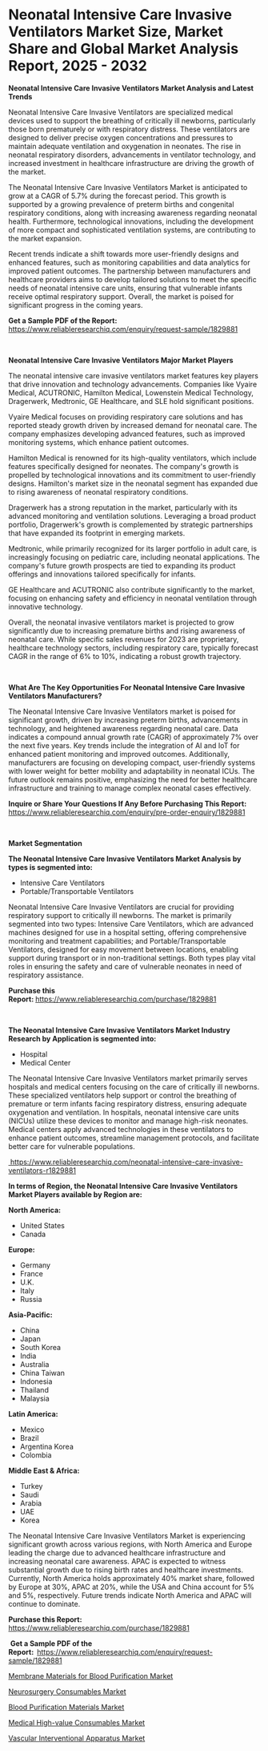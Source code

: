 <p><h1>Neonatal Intensive Care Invasive Ventilators Market Size, Market Share and Global Market Analysis Report, 2025 - 2032</h1></p><p><strong>Neonatal Intensive Care Invasive Ventilators Market Analysis and Latest Trends</strong></p>
<p><p>Neonatal Intensive Care Invasive Ventilators are specialized medical devices used to support the breathing of critically ill newborns, particularly those born prematurely or with respiratory distress. These ventilators are designed to deliver precise oxygen concentrations and pressures to maintain adequate ventilation and oxygenation in neonates. The rise in neonatal respiratory disorders, advancements in ventilator technology, and increased investment in healthcare infrastructure are driving the growth of the market.</p><p>The Neonatal Intensive Care Invasive Ventilators Market is anticipated to grow at a CAGR of 5.7% during the forecast period. This growth is supported by a growing prevalence of preterm births and congenital respiratory conditions, along with increasing awareness regarding neonatal health. Furthermore, technological innovations, including the development of more compact and sophisticated ventilation systems, are contributing to the market expansion. </p><p>Recent trends indicate a shift towards more user-friendly designs and enhanced features, such as monitoring capabilities and data analytics for improved patient outcomes. The partnership between manufacturers and healthcare providers aims to develop tailored solutions to meet the specific needs of neonatal intensive care units, ensuring that vulnerable infants receive optimal respiratory support. Overall, the market is poised for significant progress in the coming years.</p></p>
<p><strong>Get a Sample PDF of the Report:&nbsp;</strong> <a href="https://www.reliableresearchiq.com/enquiry/request-sample/1829881?utm_campaign=1842&utm_medium=2&utm_source=Github&utm_content=ia&utm_term=05032025&utm_id=neonatal-intensive-care-invasive-ventilators">https://www.reliableresearchiq.com/enquiry/request-sample/1829881</a></p>
<p>&nbsp;</p>
<p><strong>Neonatal Intensive Care Invasive Ventilators Major Market Players</strong></p>
<p><p>The neonatal intensive care invasive ventilators market features key players that drive innovation and technology advancements. Companies like Vyaire Medical, ACUTRONIC, Hamilton Medical, Lowenstein Medical Technology, Dragerwerk, Medtronic, GE Healthcare, and SLE hold significant positions.</p><p>Vyaire Medical focuses on providing respiratory care solutions and has reported steady growth driven by increased demand for neonatal care. The company emphasizes developing advanced features, such as improved monitoring systems, which enhance patient outcomes.</p><p>Hamilton Medical is renowned for its high-quality ventilators, which include features specifically designed for neonates. The company's growth is propelled by technological innovations and its commitment to user-friendly designs. Hamilton's market size in the neonatal segment has expanded due to rising awareness of neonatal respiratory conditions.</p><p>Dragerwerk has a strong reputation in the market, particularly with its advanced monitoring and ventilation solutions. Leveraging a broad product portfolio, Dragerwerk's growth is complemented by strategic partnerships that have expanded its footprint in emerging markets.</p><p>Medtronic, while primarily recognized for its larger portfolio in adult care, is increasingly focusing on pediatric care, including neonatal applications. The company's future growth prospects are tied to expanding its product offerings and innovations tailored specifically for infants.</p><p>GE Healthcare and ACUTRONIC also contribute significantly to the market, focusing on enhancing safety and efficiency in neonatal ventilation through innovative technology.</p><p>Overall, the neonatal invasive ventilators market is projected to grow significantly due to increasing premature births and rising awareness of neonatal care. While specific sales revenues for 2023 are proprietary, healthcare technology sectors, including respiratory care, typically forecast CAGR in the range of 6% to 10%, indicating a robust growth trajectory.</p></p>
<p>&nbsp;</p>
<p><strong>What Are The Key Opportunities For Neonatal Intensive Care Invasive Ventilators Manufacturers?</strong></p>
<p><p>The Neonatal Intensive Care Invasive Ventilators market is poised for significant growth, driven by increasing preterm births, advancements in technology, and heightened awareness regarding neonatal care. Data indicates a compound annual growth rate (CAGR) of approximately 7% over the next five years. Key trends include the integration of AI and IoT for enhanced patient monitoring and improved outcomes. Additionally, manufacturers are focusing on developing compact, user-friendly systems with lower weight for better mobility and adaptability in neonatal ICUs. The future outlook remains positive, emphasizing the need for better healthcare infrastructure and training to manage complex neonatal cases effectively.</p></p>
<p><strong>Inquire or Share Your Questions If Any Before Purchasing This Report:</strong> <a href="https://www.reliableresearchiq.com/enquiry/pre-order-enquiry/1829881?utm_campaign=1842&utm_medium=2&utm_source=Github&utm_content=ia&utm_term=05032025&utm_id=neonatal-intensive-care-invasive-ventilators">https://www.reliableresearchiq.com/enquiry/pre-order-enquiry/1829881</a></p>
<p>&nbsp;</p>
<p><strong>Market Segmentation</strong></p>
<p><strong>The Neonatal Intensive Care Invasive Ventilators Market Analysis by types is segmented into:</strong></p>
<p><ul><li>Intensive Care Ventilators</li><li>Portable/Transportable Ventilators</li></ul></p>
<p><p>Neonatal Intensive Care Invasive Ventilators are crucial for providing respiratory support to critically ill newborns. The market is primarily segmented into two types: Intensive Care Ventilators, which are advanced machines designed for use in a hospital setting, offering comprehensive monitoring and treatment capabilities; and Portable/Transportable Ventilators, designed for easy movement between locations, enabling support during transport or in non-traditional settings. Both types play vital roles in ensuring the safety and care of vulnerable neonates in need of respiratory assistance.</p></p>
<p><strong>Purchase this Report:&nbsp;</strong><a href="https://www.reliableresearchiq.com/purchase/1829881?utm_campaign=1842&utm_medium=2&utm_source=Github&utm_content=ia&utm_term=05032025&utm_id=neonatal-intensive-care-invasive-ventilators">https://www.reliableresearchiq.com/purchase/1829881</a></p>
<p>&nbsp;</p>
<p><strong>The Neonatal Intensive Care Invasive Ventilators Market Industry Research by Application is segmented into:</strong></p>
<p><ul><li>Hospital</li><li>Medical Center</li></ul></p>
<p><p>The Neonatal Intensive Care Invasive Ventilators market primarily serves hospitals and medical centers focusing on the care of critically ill newborns. These specialized ventilators help support or control the breathing of premature or term infants facing respiratory distress, ensuring adequate oxygenation and ventilation. In hospitals, neonatal intensive care units (NICUs) utilize these devices to monitor and manage high-risk neonates. Medical centers apply advanced technologies in these ventilators to enhance patient outcomes, streamline management protocols, and facilitate better care for vulnerable populations.</p></p>
<p><a href="https://www.reliableresearchiq.com/neonatal-intensive-care-invasive-ventilators-r1829881?utm_campaign=1842&utm_medium=2&utm_source=Github&utm_content=ia&utm_term=05032025&utm_id=neonatal-intensive-care-invasive-ventilators">&nbsp;https://www.reliableresearchiq.com/neonatal-intensive-care-invasive-ventilators-r1829881</a></p>
<p><strong>In terms of Region, the Neonatal Intensive Care Invasive Ventilators Market Players available by Region are:</strong></p>
<p>
    <p> <strong> North America: </strong>
        <ul>
            <li>United States</li>
            <li>Canada</li>
        </ul>
        </p> 
    <p> <strong> Europe: </strong>
        <ul>
            <li>Germany</li>
            <li>France</li>
            <li>U.K.</li>
            <li>Italy</li>
            <li>Russia</li>
        </ul>
        </p> 
    <p> <strong> Asia-Pacific: </strong>
        <ul>
            <li>China</li>
            <li>Japan</li>
            <li>South Korea</li>
            <li>India</li>
            <li>Australia</li>
            <li>China Taiwan</li>
            <li>Indonesia</li>
            <li>Thailand</li>
            <li>Malaysia</li>
        </ul>
        </p> 
    <p> <strong> Latin America: </strong>
        <ul>
            <li>Mexico</li>
            <li>Brazil</li>
            <li>Argentina Korea</li>
            <li>Colombia</li>
        </ul>
        </p> 
    <p> <strong> Middle East & Africa: </strong>
        <ul>
            <li>Turkey</li>
            <li>Saudi</li>
            <li>Arabia</li>
            <li>UAE</li>
            <li>Korea</li>
        </ul>
    </p>
    </p>
<p><p>The Neonatal Intensive Care Invasive Ventilators Market is experiencing significant growth across various regions, with North America and Europe leading the charge due to advanced healthcare infrastructure and increasing neonatal care awareness. APAC is expected to witness substantial growth due to rising birth rates and healthcare investments. Currently, North America holds approximately 40% market share, followed by Europe at 30%, APAC at 20%, while the USA and China account for 5% and 5%, respectively. Future trends indicate North America and APAC will continue to dominate.</p></p>
<p><strong>Purchase this Report: </strong><a href="https://www.reliableresearchiq.com/purchase/1829881?utm_campaign=1842&utm_medium=2&utm_source=Github&utm_content=ia&utm_term=05032025&utm_id=neonatal-intensive-care-invasive-ventilators">https://www.reliableresearchiq.com/purchase/1829881</a></p>
<p>&nbsp;<strong>Get a Sample PDF of the Report:&nbsp;&nbsp;</strong><a href="https://www.reliableresearchiq.com/enquiry/request-sample/1829881?utm_campaign=1842&utm_medium=2&utm_source=Github&utm_content=ia&utm_term=05032025&utm_id=neonatal-intensive-care-invasive-ventilators">https://www.reliableresearchiq.com/enquiry/request-sample/1829881</a></p>
<p><strong></strong></p>
<p><p><a href="https://github.com/bauldlimle6h/Market-Research-Report-List-1/blob/main/membrane-materials-for-blood-purification-market.md?utm_campaign=1842&utm_medium=2&utm_source=Github&utm_content=ia&utm_term=05032025&utm_id=neonatal-intensive-care-invasive-ventilators">Membrane Materials for Blood Purification Market</a></p><p><a href="https://github.com/buseknoden2b/Market-Research-Report-List-1/blob/main/neurosurgery-consumables-market.md?utm_campaign=1842&utm_medium=2&utm_source=Github&utm_content=ia&utm_term=05032025&utm_id=neonatal-intensive-care-invasive-ventilators">Neurosurgery Consumables Market</a></p><p><a href="https://github.com/sternymkere4/Market-Research-Report-List-1/blob/main/blood-purification-materials-market.md?utm_campaign=1842&utm_medium=2&utm_source=Github&utm_content=ia&utm_term=05032025&utm_id=neonatal-intensive-care-invasive-ventilators">Blood Purification Materials Market</a></p><p><a href="https://github.com/heinslakey2x/Market-Research-Report-List-1/blob/main/medical-high-value-consumables-market.md?utm_campaign=1842&utm_medium=2&utm_source=Github&utm_content=ia&utm_term=05032025&utm_id=neonatal-intensive-care-invasive-ventilators">Medical High-value Consumables Market</a></p><p><a href="https://github.com/shimweummul/Market-Research-Report-List-1/blob/main/vascular-interventional-apparatus-market.md?utm_campaign=1842&utm_medium=2&utm_source=Github&utm_content=ia&utm_term=05032025&utm_id=neonatal-intensive-care-invasive-ventilators">Vascular Interventional Apparatus Market</a></p></p>
